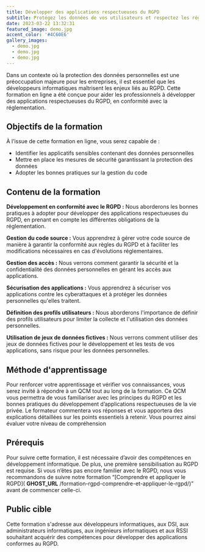```yaml
---
title: Développer des applications respectueuses du RGPD
subtitle: Protégez les données de vos utilisateurs et respectez les réglementations en vigueur avec notre formation sur le développement d’applications conformes au RGPD. Apprenez à créer des applications sûres et fiables dès maintenant !
date: 2023-03-22 13:32:31
featured_image: demo.jpg
accent_color: '#4C60E6'
gallery_images:
  - demo.jpg
  - demo.jpg
  - demo.jpg
---
```


Dans un contexte où la protection des données personnelles est une préoccupation majeure pour les entreprises, il est essentiel que les développeurs informatiques maîtrisent les enjeux liés au RGPD. Cette formation en ligne a été conçue pour aider les professionnels à développer des applications respectueuses du RGPD, en conformité avec la réglementation.

## Objectifs de la formation

À l’issue de cette formation en ligne, vous serez capable de :

- Identifier les applicatifs sensibles contenant des données personnelles
- Mettre en place les mesures de sécurité garantissant la protection des données
- Adopter les bonnes pratiques sur la gestion du code

## Contenu de la formation

**Développement en conformité avec le RGPD :** Nous aborderons les bonnes pratiques à adopter pour développer des applications respectueuses du RGPD, en prenant en compte les différentes obligations de la réglementation.

**Gestion du code source :** Vous apprendrez à gérer votre code source de manière à garantir la conformité aux règles du RGPD et à faciliter les modifications nécessaires en cas d'évolutions réglementaires.

**Gestion des accès :** Nous verrons comment garantir la sécurité et la confidentialité des données personnelles en gérant les accès aux applications.

**Sécurisation des applications :** Vous apprendrez à sécuriser vos applications contre les cyberattaques et à protéger les données personnelles qu'elles traitent.

**Définition des profils utilisateurs :** Nous aborderons l'importance de définir des profils utilisateurs pour limiter la collecte et l'utilisation des données personnelles.

**Utilisation de jeux de données fictives :** Nous verrons comment utiliser des jeux de données fictives pour le développement et les tests de vos applications, sans risque pour les données personnelles.

## Méthode d'apprentissage

Pour renforcer votre apprentissage et vérifier vos connaissances, vous serez invité à répondre à un QCM tout au long de la formation. Ce QCM vous permettra de vous familiariser avec les principes du RGPD et les bonnes pratiques du développement d’applications respectueuses de la vie privée. Le formateur commentera vos réponses et vous apportera des explications détaillées sur les points essentiels à retenir. Vous pourrez ainsi évaluer votre niveau de compréhension

## Prérequis

Pour suivre cette formation, il est nécessaire d’avoir des compétences en développement informatique. De plus, une première sensibilisation au RGPD est requise. Si vous n’êtes pas encore familier avec le RGPD, nous vous recommandons de suivre notre formation “[Comprendre et appliquer le RGPD]( __GHOST_URL__ /formation-rgpd-comprendre-et-appliquer-le-rgpd/)” avant de commencer celle-ci.

## Public cible

Cette formation s'adresse aux développeurs informatiques, aux DSI, aux administrateurs informatiques, aux ingénieurs informatiques et aux RSSI souhaitant acquérir des compétences pour développer des applications conformes au RGPD.

